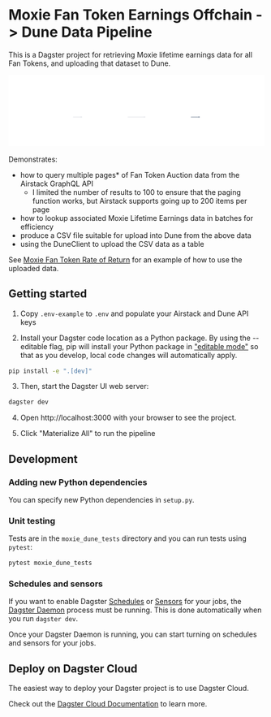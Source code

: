 # Moxie Fan Token Earnings Offchain -> Dune Data Pipeline

This is a Dagster project for retrieving Moxie lifetime earnings data for
all Fan Tokens, and uploading that dataset to Dune.

![Global Asset Lineage](docs/Global_Asset_Lineage.svg)

Demonstrates:
- how to query multiple pages* of Fan Token Auction data from the Airstack GraphQL API
  - I limited the number of results to 100 to ensure that the paging function works, 
    but Airstack supports going up to 200 items per page
- how to lookup associated Moxie Lifetime Earnings data in batches for efficiency
- produce a CSV file suitable for upload into Dune from the above data
- using the DuneClient to upload the CSV data as a table

See [Moxie Fan Token Rate of Return](https://dune.com/queries/3979826) for an example of how to use the uploaded data.

## Getting started

1. Copy `.env-example` to `.env` and populate your Airstack and Dune API keys

2. Install your Dagster code location as a Python package. By using the --editable flag, pip will install your Python package in ["editable mode"](https://pip.pypa.io/en/latest/topics/local-project-installs/#editable-installs) so that as you develop, local code changes will automatically apply.

```bash
pip install -e ".[dev]"
```

3. Then, start the Dagster UI web server:

```bash
dagster dev
```

4. Open http://localhost:3000 with your browser to see the project.

5. Click "Materialize All" to run the pipeline

## Development

### Adding new Python dependencies

You can specify new Python dependencies in `setup.py`.

### Unit testing

Tests are in the `moxie_dune_tests` directory and you can run tests using `pytest`:

```bash
pytest moxie_dune_tests
```

### Schedules and sensors

If you want to enable Dagster [Schedules](https://docs.dagster.io/concepts/partitions-schedules-sensors/schedules) or [Sensors](https://docs.dagster.io/concepts/partitions-schedules-sensors/sensors) for your jobs, the [Dagster Daemon](https://docs.dagster.io/deployment/dagster-daemon) process must be running. This is done automatically when you run `dagster dev`.

Once your Dagster Daemon is running, you can start turning on schedules and sensors for your jobs.

## Deploy on Dagster Cloud

The easiest way to deploy your Dagster project is to use Dagster Cloud.

Check out the [Dagster Cloud Documentation](https://docs.dagster.cloud) to learn more.
